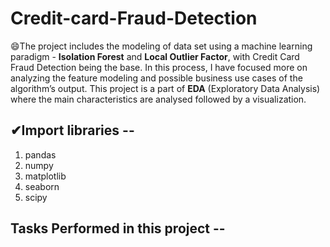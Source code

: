 # Credit-card-Fraud-Detection

😄The project includes the modeling of data set using a machine learning paradigm - **Isolation Forest** and **Local Outlier Factor**, with Credit Card Fraud Detection being the base. In this process, I have focused more on analyzing the feature modeling and possible business use cases of the algorithm’s output.  This project is a part of **EDA** (Exploratory Data Analysis) where the main characteristics are analysed followed by a visualization.


## ✔Import libraries --
 1.  pandas 
 2.  numpy 
 3.  matplotlib
 4.  seaborn 
 5.  scipy
 
## Tasks Performed in this project -- 
